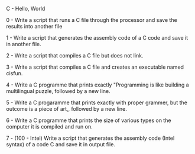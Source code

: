 C - Hello, World

0 - Write a script that runs a C file through the processor and save the results into another file

1 - Write a script that generates the assembly code of a C code and save it in another file.

2 - Write a script that compiles a C file but does not link.

3 - Write a script that compiles a C file and creates an executable named cisfun.

4 - Write a C programme that prints exactly "Programming is like building a multilingual puzzle, followed by a new line.

5 - Write a C progaramme that prints exactly with proper grammer, but the outcome is a piece of art,, followed by a new line.

6 - Write a C programme that prints the size of various types on the computer it is compiled and run on.

7 - (100 - Intel) Write a script that generates the assembly code (Intel syntax) of a code C and save it in output file.
